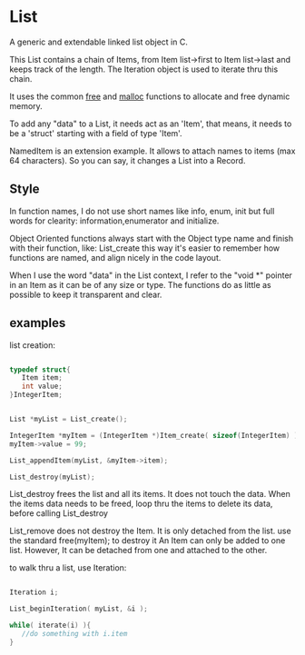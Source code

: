 # List
A generic and extendable linked list object in C.

This List contains a chain of Items, from Item list->first to Item list->last and keeps track of the length. The Iteration object is used to iterate thru this chain.

It uses the common [free](https://linux.die.net/man/3/free) and [malloc](https://linux.die.net/man/3/malloc) functions to allocate and free dynamic memory.

To add any "data" to a List, it needs act as an 'Item', that means, it needs to be a 'struct' starting with a field of type 'Item'.

NamedItem is an extension example.
It allows to attach names to items (max 64 characters). So you can say, it changes a List into a Record.

## Style
In function names, I do not use short names like info, enum, init but full words for clearity: information,enumerator and initialize.

Object Oriented functions always start with the Object type name and finish with their function, like: List_create this way it's easier to remember how functions are named, and align nicely in the code layout.

When I use the word "data" in the List context, I refer to the "void *" pointer in an Item as it can be of any size or type.
The functions do as little as possible to keep it transparent and clear. 

## examples
list creation:
```c

typedef struct{
   Item item;
   int value;
}IntegerItem;


List *myList = List_create();

IntegerItem *myItem = (IntegerItem *)Item_create( sizeof(IntegerItem) );
myItem->value = 99;

List_appendItem(myList, &myItem->item);

List_destroy(myList);


```
List_destroy frees the list and all its items. 
It does not touch the data.
When the items data needs to be freed, loop thru the items to delete its data, before calling List_destroy

List_remove does not destroy the Item. It is only detached from the list. use the standard free(myItem); to destroy it
An Item can only be added to one list. However, It can be detached from one and attached to the other.

to walk thru a list, use Iteration:
```c

Iteration i;

List_beginIteration( myList, &i );

while( iterate(i) ){
   //do something with i.item
}


```
